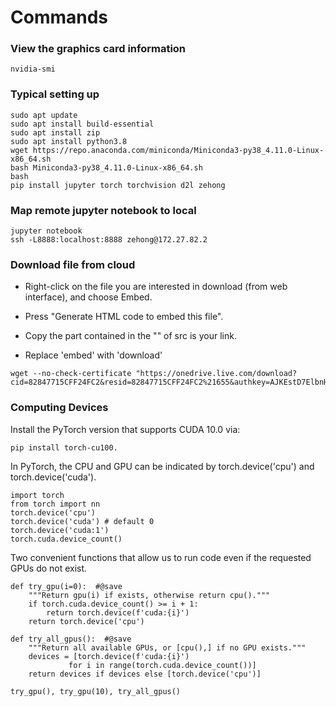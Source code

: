 # Commands

### View the graphics card information

```
nvidia-smi
```

### Typical setting up
```
sudo apt update
sudo apt install build-essential
sudo apt install zip
sudo apt install python3.8
wget https://repo.anaconda.com/miniconda/Miniconda3-py38_4.11.0-Linux-x86_64.sh
bash Miniconda3-py38_4.11.0-Linux-x86_64.sh
bash
pip install jupyter torch torchvision d2l zehong
```

### Map remote jupyter notebook to local
```
jupyter notebook
ssh -L8888:localhost:8888 zehong@172.27.82.2
```

### Download file from cloud
- Right-click on the file you are interested in download (from web interface), and choose Embed.

- Press "Generate HTML code to embed this file".

- Copy the part contained in the "" of src is your link.

- Replace 'embed' with 'download'

```
wget --no-check-certificate "https://onedrive.live.com/download?cid=82847715CFF24FC2&resid=82847715CFF24FC2%21655&authkey=AJKEstD7ElbnHVU"
```

### Computing Devices

Install the PyTorch version that supports CUDA 10.0 via:  
```
pip install torch-cu100.
```

In PyTorch, the CPU and GPU can be indicated by torch.device('cpu') and torch.device('cuda').  
```
import torch
from torch import nn
torch.device('cpu')
torch.device('cuda') # default 0
torch.device('cuda:1')
torch.cuda.device_count()
```

Two convenient functions that allow us to run code even if the requested GPUs do not exist.  
```
def try_gpu(i=0):  #@save
    """Return gpu(i) if exists, otherwise return cpu()."""
    if torch.cuda.device_count() >= i + 1:
        return torch.device(f'cuda:{i}')
    return torch.device('cpu')

def try_all_gpus():  #@save
    """Return all available GPUs, or [cpu(),] if no GPU exists."""
    devices = [torch.device(f'cuda:{i}')
             for i in range(torch.cuda.device_count())]
    return devices if devices else [torch.device('cpu')]

try_gpu(), try_gpu(10), try_all_gpus()
```
